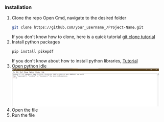 ### Installation


1. Clone the repo
  Open Cmd, navigate to the desired folder
   ```sh
   git clone https://github.com/your_username_/Project-Name.git
   ```
   If you don't know how to clone, here is a quick tutorial <a href="https://www.jcchouinard.com/clone-github-repository-on-windows/"> git clone tutorial</a>
2. Install python packages
   ```sh
   pip install pikepdf
   ```
   If you don't know about how to install python libraries, <a href="https://packaging.python.org/en/latest/tutorials/installing-packages/">Tutorial</a>
3. Open python idle
    <img src="pythonShell.png" alt="Logo">
4. Open the file
5. Run the file


